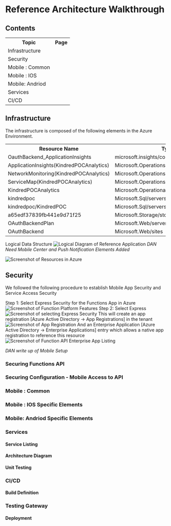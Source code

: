 # Reference Architecture Walkthrough #
## Contents ##
<table>
    <tr>
        <th>Topic</th>
        <th>Page</th>
    </tr>
    <tr>
        <td>Infrastructure</td>
        <td></td>
    </tr>
    <tr>
        <td>Security</td>
        <td></td>
    </tr>
    <tr>
        <td>Mobile : Common</td>
        <td></td>
    </tr>
    <tr>
        <td>Mobile : IOS</td>
        <td></td>
    </tr>
    <tr>
        <td>Mobile: Andriod</td>
        <td></td>
    </tr>
    <tr>
        <td>Services</td>
        <td></td>
    </tr>
    <tr>
        <td>CI/CD</td>
        <td></td>
    </tr>
</table>

## Infrastructure ## 
The infrastructure is composed of the following elements in the Azure Environment.
<table>
    <tr>
        <th>Resource Name</th>
        <th>Type</th>
        <th>Version</th>
    </tr>
<tr>
        <td>OauthBackend_ApplicationInsights</td>
        <td>microsoft.insights/components</td>
        <td></td>
    </tr>
<tr>
        <td>ApplicationInsights(KindredPOCAnalytics)</td>
        <td>Microsoft.OperationsManagement/solutions</td>
        <td></td>
    </tr>
<tr>
        <td>NetworkMonitoring(KindredPOCAnalytics)</td>
        <td>Microsoft.OperationsManagement/solutions</td>
        <td></td>
    </tr>
<tr>
        <td>ServiceMap(KindredPOCAnalytics)</td>
        <td>Microsoft.OperationsManagement/solutions</td>
        <td></td>
    </tr>
<tr>
        <td>KindredPOCAnalytics</td>
        <td>Microsoft.OperationalInsights/workspaces</td>
        <td></td>
    </tr>
<tr>
        <td>kindredpoc</td>
        <td>Microsoft.Sql/servers</td>
        <td>v12.0</td>
    </tr>
    <tr>
        <td>kindredpoc/KindredPOC</td>
        <td>Microsoft.Sql/servers/databases</td>
        <td>v12.0,user</td>
    </tr>
    <tr>
        <td>a65edf37839fb441e9d71f25</td>
        <td>Microsoft.Storage/storageAccounts</td>
        <td></td>
    </tr>
    <tr>
        <td>OAuthBackendPlan</td>
        <td>Microsoft.Web/serverFarms</td>
        <td>functionapp</td>
    </tr>
    <tr>
        <td>OAuthBackend</td>
        <td>Microsoft.Web/sites</td>
        <td>functionapp</td>
    </tr>
</table>

Logical Data Structure
![Logical Diagram of Reference Application](https://a65edf37839fb441e9d71f25.blob.core.windows.net/screenshots/SC_Diagram_01.png)
*DAN Need Mobile Center and Push Notification Elements Added*

![Screenshot of Resources in Azure](https://a65edf37839fb441e9d71f25.blob.core.windows.net/screenshots/SC_Resources.PNG)

## Security ##
We followed the following procedure to establish Mobile App Security and Service Access Security

Step 1:  Select Express Security for the Functions App in Azure
![Screenshot of Function Platform Features](https://a65edf37839fb441e9d71f25.blob.core.windows.net/screenshots/SC_Security_01.png)
Step 2: Select Express
![Screenshot of selecting Express Security](https://a65edf37839fb441e9d71f25.blob.core.windows.net/screenshots/SC_Security_02.png)
This will create an app registration [Azure Active Directory -> App Registrations] in the tenant
![Screenshot of App Registration](https://a65edf37839fb441e9d71f25.blob.core.windows.net/screenshots/SC_Security_03.png)
And an Enterprise Application [Azure Active Directory -> Enterprise Applications] entry which allows a native app registration to reference this resource
![Screenshot of Function API Enterprise App Listing](https://a65edf37839fb441e9d71f25.blob.core.windows.net/screenshots/SC_Security_04.png)

*DAN write up of Mobile Setup*
### Securing Functions API ###

### Securing Configuration - Mobile Access to API ###

### Mobile : Common ###
        
### Mobile : IOS Specific Elements

### Mobile: Andriod Specific Elements

### Services ###

#### Service Listing ####
#### Architecture Diagram ####
#### Unit Testing ####

### CI/CD ###
#### Build Definition ####
### Testing Gateway ####
#### Deployment ####




